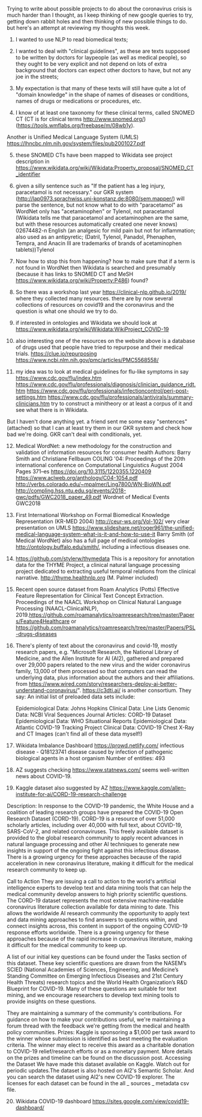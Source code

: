 Trying to write about possible projects to do about the coronavirus crisis is much harder than I thought, 
as I keep thinking of new google queries to try, getting down rabbit holes and then thinking of new possible things to do.
but here's an attempt at reviewing my thoughts this week.

1. I wanted to use NLP to read biomedical texts;

2. I wanted to deal with "clinical guidelines", as these are texts supposed to be written by doctors for laypeople 
(as well as medical people), so they ought to be very explicit and not depend on lots of extra background that doctors 
can expect other doctors to have, but not any joe in the streets;

3. My expectation is that many of these texts will still have quite a lot of "domain knowledge" in the shape of names of diseases 
or conditions, names of drugs or medications or procedures, etc.

4. I know of at least one taxonomy for these clinical terms, called SNOMED CT (CT is for clinical terms http://www.snomed.org/) 
(https://tools.wmflabs.org/freebase/m/08wb1y). 

Another is Unified Medical Language System (UMLS) https://lhncbc.nlm.nih.gov/system/files/pub2001027.pdf

5. these SNOMED CTs have been mapped to Wikidata see project description in 
https://www.wikidata.org/wiki/Wikidata:Property_proposal/SNOMED_CT_identifier

6. given a silly sentence such as "If the patient has a leg injury, paracetamol is not necessary." our GKR system 
(http://lap0973.sprachwiss.uni-konstanz.de:8080/sem.mapper/) will parse the sentence, but not know what to do with "paracetamol" as 
WordNet only has "acetaminophen" or  Tylenol, not paracetamol 
(Wikidata tells me that paracetamol and acetaminophen are the same, but with these resources automatically created one never knows)
02674482-n English (an analgesic for mild pain but not for inflammation; also used as an antipyretic; (Datril, Tylenol, Panadol, Phenaphen, 
Tempra, and Anacin III are trademarks of brands of acetaminophen tablets))Tylenol 

7. Now how to stop this from happening? how to make sure that if a term is not found in WordNet then Wikidata is searched and 
presumably (because it has links to SNOMED CT and MeSH https://www.wikidata.org/wiki/Property:P486) found?

8. So there was a workshop last year https://clinical-nlp.github.io/2019/ where they collected many resources.
there are by now several collections of resources on covid19 and the coronavirus and the question is what  one should we try to do.

9. if interested in ontologies and Wikidata we should look at https://www.wikidata.org/wiki/Wikidata:WikiProject_COVID-19

10. also interesting one of the resources on the website above is a database of drugs used that people have tried to repurpose and 
their medical trials.
https://clue.io/repurposing
https://www.ncbi.nlm.nih.gov/pmc/articles/PMC5568558/

11. my idea was to look at medical guidelines for flu-like symptoms in say
https://www.cdc.gov/flu/index.htm
https://www.cdc.gov/flu/professionals/diagnosis/clinician_guidance_ridt.htm
https://www.cdc.gov/flu/professionals/infectioncontrol/peri-post-settings.htm
https://www.cdc.gov/flu/professionals/antivirals/summary-clinicians.htm
try to construct a minitheory or at least a corpus of it and see what there is in Wikidata.

But I haven't done anything yet. a friend sent me some easy "sentences" (attached) so that I can at least try them in our GKR system
and check how bad we're doing. GKR can't deal with conditionals, yet.

12. Medical WordNet: a new methodology for the construction and validation of information resources for consumer health
Authors: Barry  Smith and Christiane  Fellbaum 
COLING '04: Proceedings of the 20th international conference on Computational Linguistics August 2004 Pages 371–es https://doi.org/10.3115/1220355.1220409
https://www.aclweb.org/anthology/C04-1054.pdf
http://verbs.colorado.edu/~mpalmer/Ling7800/WN-BioWN.pdf
http://compling.hss.ntu.edu.sg/events/2018-gwc/pdfs/GWC2018_paper_49.pdf Wordnet of Medical Events GWC2018

13. First International Workshop on Formal Biomedical Knowledge Representation (KR-MED 2004)
http://ceur-ws.org/Vol-102/
very clear presentation on UMLS
https://www.slideshare.net/roger961/the-unified-medical-language-system-what-is-it-and-how-to-use-it
Barry Smith (of Medical WordNet) also has a full page of medical ontologies http://ontology.buffalo.edu/smith/, including a infectious diseases one.

14. https://github.com/stylerw/thymedata This is a repository for annotation data for the THYME Project, a clinical natural language processing project dedicated to extracting useful temporal relations from the clinical narrative. http://thyme.healthnlp.org (M. Palmer included)

15. Recent open source dataset from Roam Analytics (Potts)
Effective Feature Representation for Clinical Text Concept Extraction. Proceedings of the NAACL Workshop on Clinical Natural Language Processing (NAACL-ClinicalNLP), 2019.https://github.com/roamanalytics/roamresearch/tree/master/Papers/Feature4Healthcare or
https://github.com/roamanalytics/roamresearch/tree/master/Papers/PSL-drugs-diseases

16. There's plenty of text about the coronavirus and covid-19, mostly research papers, e.g. "Microsoft Research, the National Library of Medicine, and the Allen Institute for AI (AI2), gathered and prepared over 29,000 papers related to the new virus and the wider coronavirus family, 13,000 of them processed so that computers can read the underlying data, plus information about the authors and their affiliations. from https://www.wired.com/story/researchers-deploy-ai-better-understand-coronavirus/".
https://c3dti.ai/ is another consortium. They say:
An initial list of preloaded data sets include:

    Epidemiological Data: Johns Hopkins
    Clinical Data: Line Lists
    Genomic Data: NCBI Viral Sequences
    Journal Articles: CORD-19 Dataset
    Epidemiological Data: WHO Situational Reports
    Epidemiological Data: Atlantic COVID-19 Tracking Project
    Clinical Data: COVID-19 Chest X-Ray and CT Images
(can't find all of these data myself!)

17. Wikidata Imbalance Dashboard https://prowd.netlify.com/
infectious disease - Q18123741
disease caused by infection of pathogenic biological agents in a host organism
Number of entities: 493

18. AZ suggests checking https://www.statnews.com/
seems well-written news about COVID-19.

19.  Kaggle dataset also suggested by AZ
https://www.kaggle.com/allen-institute-for-ai/CORD-19-research-challenge

Description: In response to the COVID-19 pandemic, the White House and a coalition of leading research groups have prepared the COVID-19 Open Research Dataset (CORD-19). CORD-19 is a resource of over 51,000 scholarly articles, including over 40,000 with full text, about COVID-19, SARS-CoV-2, and related coronaviruses. This freely available dataset is provided to the global research community to apply recent advances in natural language processing and other AI techniques to generate new insights in support of the ongoing fight against this infectious disease. There is a growing urgency for these approaches because of the rapid acceleration in new coronavirus literature, making it difficult for the medical research community to keep up.

Call to Action
They are issuing a call to action to the world's artificial intelligence experts to develop text and data mining tools that can help the medical community develop answers to high priority scientific questions. The CORD-19 dataset represents the most extensive machine-readable coronavirus literature collection available for data mining to date. This allows the worldwide AI research community the opportunity to apply text and data mining approaches to find answers to questions within, and connect insights across, this content in support of the ongoing COVID-19 response efforts worldwide. There is a growing urgency for these approaches because of the rapid increase in coronavirus literature, making it difficult for the medical community to keep up.

A list of our initial key questions can be found under the Tasks section of this dataset. These key scientific questions are drawn from the NASEM’s SCIED (National Academies of Sciences, Engineering, and Medicine’s Standing Committee on Emerging Infectious Diseases and 21st Century Health Threats) research topics and the World Health Organization’s R&D Blueprint for COVID-19.
Many of these questions are suitable for text mining, and we encourage researchers to develop text mining tools to provide insights on these questions.

They are maintaining a summary of the community's contributions. For guidance on how to make your contributions useful, we're maintaining a forum thread with the feedback we're getting from the medical and health policy communities.
Prizes: Kaggle is sponsoring a $1,000 per task award to the winner whose submission is identified as best meeting the evaluation criteria. The winner may elect to receive this award as a charitable donation to COVID-19 relief/research efforts or as a monetary payment. More details on the prizes and timeline can be found on the discussion post.
Accessing the Dataset
We have made this dataset available on Kaggle. Watch out for periodic updates.The dataset is also hosted on AI2's Semantic Scholar. And you can search the dataset using AI2's new COVID-19 explorer. The licenses for each dataset can be found in the all _ sources _ metadata csv file.

20. Wikidata COVID-19 dashboard https://sites.google.com/view/covid19-dashboard/
